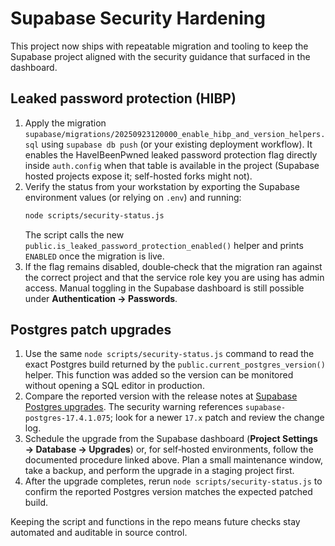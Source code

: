 # Supabase Security Hardening

This project now ships with repeatable migration and tooling to keep the Supabase project aligned with the security guidance that surfaced in the dashboard.

## Leaked password protection (HIBP)

1. Apply the migration `supabase/migrations/20250923120000_enable_hibp_and_version_helpers.sql` using `supabase db push` (or your existing deployment workflow). It enables the HaveIBeenPwned leaked password protection flag directly inside `auth.config` when that table is available in the project (Supabase hosted projects expose it; self-hosted forks might not).
2. Verify the status from your workstation by exporting the Supabase environment values (or relying on `.env`) and running:
   ```bash
   node scripts/security-status.js
   ```
   The script calls the new `public.is_leaked_password_protection_enabled()` helper and prints `ENABLED` once the migration is live.
3. If the flag remains disabled, double‑check that the migration ran against the correct project and that the service role key you are using has admin access. Manual toggling in the Supabase dashboard is still possible under **Authentication → Passwords**.

## Postgres patch upgrades

1. Use the same `node scripts/security-status.js` command to read the exact Postgres build returned by the `public.current_postgres_version()` helper. This function was added so the version can be monitored without opening a SQL editor in production.
2. Compare the reported version with the release notes at [Supabase Postgres upgrades](https://supabase.com/docs/guides/platform/upgrading). The security warning references `supabase-postgres-17.4.1.075`; look for a newer `17.x` patch and review the change log.
3. Schedule the upgrade from the Supabase dashboard (**Project Settings → Database → Upgrades**) or, for self‑hosted environments, follow the documented procedure linked above. Plan a small maintenance window, take a backup, and perform the upgrade in a staging project first.
4. After the upgrade completes, rerun `node scripts/security-status.js` to confirm the reported Postgres version matches the expected patched build.

Keeping the script and functions in the repo means future checks stay automated and auditable in source control.

